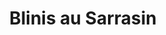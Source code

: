 ---
layout: recette
categories: [recettes]
hidden: true
lang: fr
title: Blinis au Sarrasin
ingredients: 
  - nom: lait 
    qte: 500
    unite: mL
  - nom: levure sèche de boulanger
    qte: 7
    unite: gr
  - nom: sucre
    qte: 10
    unite: gr
  - nom: farine de sarrasin
    qte: 120
    unite: gr
  - nom: farine
    qte: 180
    unite: gr
  - nom: oeufs
    qte: 4
    unite: gr
  - nom: crème liquide
    qte: 60
    unite: mL
  - nom: crème fraiche
    qte: 110
    unite: mL

preconditions:
  - Les oeufs, le lait, la crème liquide et la crème fraiche doivent être à température ambiante
  - Préchauffer le four à 180°C

etapes:
  - label: Préparation 1/2
    details:
      - Réchauffer le lait, arrêter quand on sent la chaleur avec son doigt
      - Ajouter la levure et mélanger
      - Attendre 5 min
      - Ajouter le sucre et la farine de sarrasin
      - Couvrir et laisser reposer 1h
  - label: Préparation 2/2
    details:
      - Battre les oeufs 
      - Ajouter la crème fraiche et la crème liquide 
      - Tamiser la farine et une pincée de sel      
      - Couvrir et laisser reposer 2h dans un grand saladier (ça va beaucoup lever)

cuisson:
  - Chauffer une poêle à crêpes
  - Faire cuire comme des minis-crêpes
---